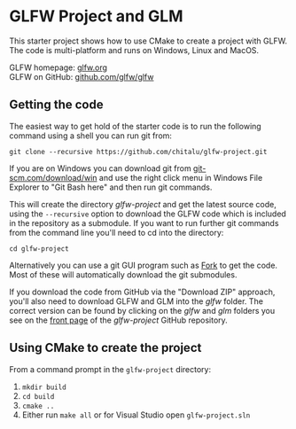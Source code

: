 # GLFW Project and GLM

This starter project shows how to use CMake to create a project with GLFW. The code is multi-platform and runs on Windows, Linux and MacOS.

GLFW homepage: [glfw.org](https://www.glfw.org/)  
GLFW on GitHub: [github.com/glfw/glfw](https://www.github.com/glfw/glfw)

## Getting the code

The easiest way to get hold of the starter code is to run the following command using a shell you can run git from:

```
git clone --recursive https://github.com/chitalu/glfw-project.git
```

If you are on Windows you can download git from [git-scm.com/download/win](https://git-scm.com/download/win) and use the right click menu in Windows File Explorer to "Git Bash here" and then run git commands.

This will create the directory _glfw-project_ and get the latest source code, using the ```--recursive``` option to download the GLFW code which is included in the repository as a submodule. If you want to run further git commands from the command line you'll need to cd into the directory:

```
cd glfw-project
```

Alternatively you can use a git GUI program such as [Fork](https://git-fork.com/) to get the code. Most of these will automatically download the git submodules.

If you download the code from GitHub via the "Download ZIP" approach, you'll also need to download GLFW and GLM into the _glfw_ folder. The correct version can be found by clicking on the _glfw_ and _glm_ folders you see on the [front page](https://github.com/chitalu/glfw-project.git) of the _glfw-project_ GitHub repository.

## Using CMake to create the project

From a command prompt in the `glfw-project` directory:
1. `mkdir build`
1. `cd build`
1. `cmake ..`
1. Either run `make all` or for Visual Studio open `glfw-project.sln`

